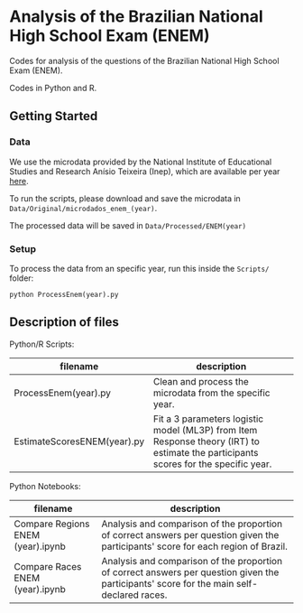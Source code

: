 # Analysis of the Brazilian National High School Exam (ENEM) 

Codes for analysis of the questions of the Brazilian National High School Exam (ENEM).

Codes in Python and R.

## Getting Started

### Data

We use the microdata provided by the National Institute of Educational Studies and Research Anísio Teixeira (Inep), which are available per year [here](https://www.gov.br/inep/pt-br/acesso-a-informacao/dados-abertos/microdados/enem). 

To run the scripts, please download and save the microdata in `Data/Original/microdados_enem_(year)`.

The processed data will be saved in `Data/Processed/ENEM(year)`

### Setup

To process the data from an specific year, run this inside the `Scripts/` folder:

```
python ProcessEnem(year).py
```

## Description of files


Python/R Scripts:

filename                          |  description
----------------------------------|------------------------------------------------------------------------------------
ProcessEnem(year).py              |  Clean and process the microdata from the specific year.
EstimateScoresENEM(year).py       |  Fit a 3 parameters logistic model (ML3P) from Item Response theory (IRT) to estimate the participants scores for the specific year.


Python Notebooks:

filename                           |  description
-----------------------------------|------------------------------------------------------------------------------------
Compare Regions ENEM (year).ipynb  |  Analysis and comparison of the proportion of correct answers per question given the participants' score for each region of Brazil.
Compare Races ENEM (year).ipynb    |  Analysis and comparison of the proportion of correct answers per question given the participants' score for the main self-declared races.